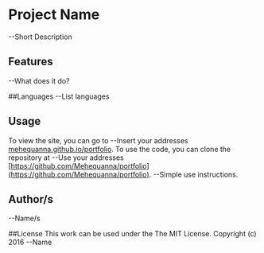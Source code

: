 # Project Name
--Short Description

## Features
--What does it do?

##Languages
--List languages

## Usage
To view the site, you can go to --Insert your addresses [mehequanna.github.io/portfolio](mehequanna.github.io/portfolio).
To use the code, you can clone the repository at --Use your addresses [https://github.com/Mehequanna/portfolio](https://github.com/Mehequanna/portfolio).
--Simple use instructions.

## Author/s
--Name/s

##License
This work can be used under the The MIT License.
Copyright (c) 2016 --Name
